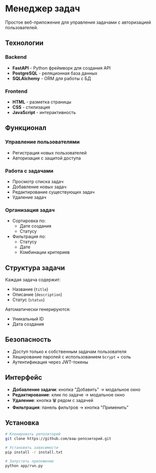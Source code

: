 # Менеджер задач

Простое веб-приложение для управления задачами с авторизацией пользователей.

## Технологии

### Backend
- **FastAPI** - Python фреймворк для создания API
- **PostgreSQL** - реляционная база данных
- **SQLAlchemy** - ORM для работы с БД

### Frontend
- **HTML** - разметка страницы
- **CSS** - стилизация
- **JavaScript** - интерактивность

## Функционал

### Управление пользователями
- Регистрация новых пользователей
- Авторизация с защитой доступа

### Работа с задачами
- Просмотр списка задач
- Добавление новых задач
- Редактирование существующих задач
- Удаление задач

### Организация задач
- Сортировка по:
  - Дате создания
  - Статусу
- Фильтрация по:
  - Статусу
  - Дате
  - Комбинации критериев

## Структура задачи
Каждая задача содержит:
- Название (`title`)
- Описание (`description`)
- Статус (`status`)

Автоматически генерируются:
- Уникальный ID
- Дата создания

## Безопасность
- Доступ только к собственным задачам пользователя
- Хеширование паролей с использованием `bcrypt` + соль
- Аутентификация через JWT-токены

## Интерфейс
- **Добавление задачи**: кнопка "Добавить" → модальное окно
- **Редактирование**: клик по задаче → модальное окно
- **Удаление**: кнопка 🗑️ рядом с задачей
- **Фильтрация**: панель фильтров → кнопка "Применить"

## Установка
```bash
# Клонировать репозиторий
git clone https://github.com/ваш-репозиторий.git

# Установить зависимости
pip install -r install.txt

# Запустить приложение
python app/run.py
